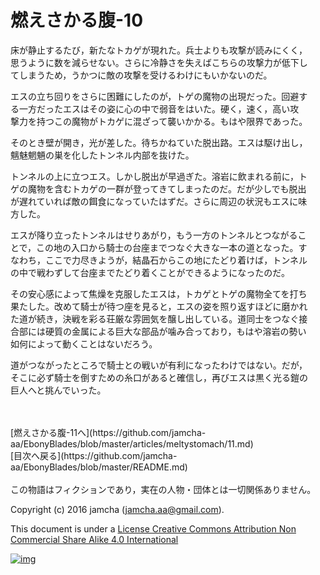 # 燃えさかる腹-10

床が静止するたび，新たなトカゲが現れた。兵士よりも攻撃が読みにくく，  
思うように数を減らせない。さらに冷静さを失えばこちらの攻撃力が低下し  
てしまうため，うかつに敵の攻撃を受けるわけにもいかないのだ。  

エスの立ち回りをさらに困難にしたのが，トゲの魔物の出現だった。回避す  
る一方だったエスはその姿に心の中で弱音をはいた。硬く，速く，高い攻  
撃力を持つこの魔物がトカゲに混ざって襲いかかる。もはや限界であった。  

そのとき壁が開き，光が差した。待ちかねていた脱出路。エスは駆け出し，  
魑魅魍魎の巣を化したトンネル内部を抜けた。  

トンネルの上に立つエス。しかし脱出が早過ぎた。溶岩に飲まれる前に，ト  
ゲの魔物を含むトカゲの一群が登ってきてしまったのだ。だが少しでも脱出  
が遅れていれば敵の餌食になっていたはずだ。さらに周辺の状況もエスに味  
方した。  

エスが降り立ったトンネルはせりあがり，もう一方のトンネルとつながるこ  
とで，この地の入口から騎士の台座までつなぐ大きな一本の道となった。す  
なわち，ここで力尽きようが，結晶石からこの地にたどり着けば，トンネル  
の中で戦わずして台座までたどり着くことができるようになったのだ。  

その安心感によって焦燥を克服したエスは，トカゲとトゲの魔物全てを打ち  
果たした。改めて騎士が待つ座を見ると，エスの姿を照り返すほどに磨かれ  
た道が続き，決戦を彩る荘厳な雰囲気を醸し出している。道同士をつなぐ接  
合部には硬質の金属による巨大な部品が噛み合っており，もはや溶岩の勢い  
如何によって動くことはないだろう。  

道がつながったところで騎士との戦いが有利になったわけではない。だが，  
そこに必ず騎士を倒すための糸口があると確信し，再びエスは黒く光る鎧の  
巨人へと挑んでいった。  

<br>  
<br>  
[燃えさかる腹-11へ](https://github.com/jamcha-aa/EbonyBlades/blob/master/articles/meltystomach/11.md)  

<br>  
[目次へ戻る](https://github.com/jamcha-aa/EbonyBlades/blob/master/README.md)  
<br>  
<br>  
この物語はフィクションであり，実在の人物・団体とは一切関係ありません。  

Copyright (c) 2016 jamcha (jamcha.aa@gmail.com).  

This document is under a [License Creative Commons Attribution Non Commercial Share Alike 4.0 International](http://creativecommons.org/licenses/by-nc-sa/4.0/deed)  

[![img](http://i.creativecommons.org/l/by-nc-sa/3.0/80x15.png)](http://creativecommons.org/licenses/by-nc-sa/4.0/deed)